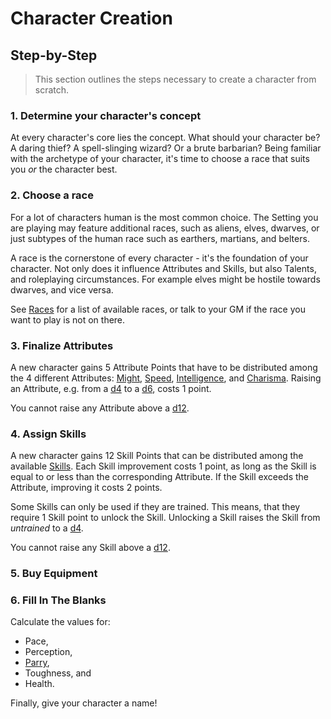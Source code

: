 # Character Creation

## Step-by-Step

> This section outlines the steps necessary to create a character from scratch.

### 1. Determine your character's concept

At every character's core lies the concept. What should your character be? A
daring thief? A spell-slinging wizard? Or a brute barbarian? Being familiar with
the archetype of your character, it's time to choose a race that suits you *or*
the character best.

### 2. Choose a race

For a lot of characters human is the most common choice. The Setting you are
playing may feature additional races, such as aliens, elves, dwarves, or just
subtypes of the human race such as earthers, martians, and belters.

A race is the cornerstone of every character - it's the foundation of your
character. Not only does it influence Attributes and Skills, but also Talents,
and roleplaying circumstances. For example elves might be hostile towards
dwarves, and vice versa.

See [Races](/character/races) for a list of available races, or talk to your GM
if the race you want to play is not on there.

### 3. Finalize Attributes

A new character gains 5 Attribute Points that have to be distributed among the 4
different Attributes: [Might](/character#might-mi),
[Speed](/character#speed-sp), [Intelligence](/character#intelligence-in), and
[Charisma](/character#charisma-ch). Raising an Attribute, e.g. from a [d4](#d4)
to a [d6](#d6), costs 1 point.

You cannot raise any Attribute above a [d12](#d12).

### 4. Assign Skills

A new character gains 12 Skill Points that can be distributed among the
available [Skills](/character#skills). Each Skill improvement costs 1 point, as
long as the Skill is equal to or less than the corresponding Attribute. If the
Skill exceeds the Attribute, improving it costs 2 points.

Some Skills can only be used if they are trained. This means, that they require
1 Skill point to unlock the Skill. Unlocking a Skill raises the Skill from
*untrained* to a [d4](#d4).

You cannot raise any Skill above a [d12](#d12).

### 5. Buy Equipment



### 6. Fill In The Blanks

Calculate the values for:

* Pace,
* Perception,
* [Parry](/character#parry),
* Toughness, and
* Health.

Finally, give your character a name!
